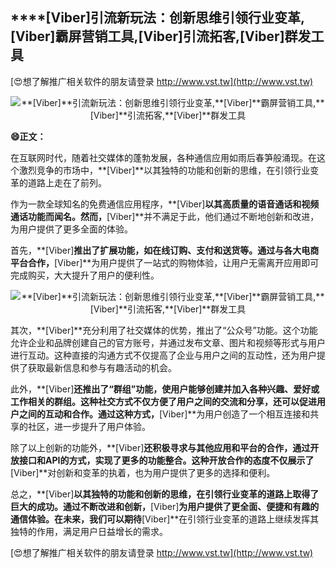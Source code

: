## ****[Viber]**引流新玩法：创新思维引领行业变革,**[Viber]**霸屏营销工具,**[Viber]**引流拓客,**[Viber]**群发工具**

[😍想了解推广相关软件的朋友请登录 http://www.vst.tw](http://www.vst.tw)

 <center><img src="https://vst.tw/MP4/tuiguang/png/8.png" alt="**[Viber]**引流新玩法：创新思维引领行业变革,**[Viber]**霸屏营销工具,**[Viber]**引流拓客,**[Viber]**群发工具"></center>

**😄正文：**

在互联网时代，随着社交媒体的蓬勃发展，各种通信应用如雨后春笋般涌现。在这个激烈竞争的市场中，**[Viber]**以其独特的功能和创新的思维，在引领行业变革的道路上走在了前列。

作为一款全球知名的免费通信应用程序，**[Viber]**以其高质量的语音通话和视频通话功能而闻名。然而，**[Viber]**并不满足于此，他们通过不断地创新和改进，为用户提供了更多全面的体验。

首先，**[Viber]**推出了扩展功能，如在线订购、支付和送货等。通过与各大电商平台合作，**[Viber]**为用户提供了一站式的购物体验，让用户无需离开应用即可完成购买，大大提升了用户的便利性。

 <center><img src="https://vst.tw/MP4/tuiguang/png/7.png" alt="**[Viber]**引流新玩法：创新思维引领行业变革,**[Viber]**霸屏营销工具,**[Viber]**引流拓客,**[Viber]**群发工具"></center>

其次，**[Viber]**充分利用了社交媒体的优势，推出了“公众号”功能。这个功能允许企业和品牌创建自己的官方账号，并通过发布文章、图片和视频等形式与用户进行互动。这种直接的沟通方式不仅提高了企业与用户之间的互动性，还为用户提供了获取最新信息和参与有趣活动的机会。

此外，**[Viber]**还推出了“群组”功能，使用户能够创建并加入各种兴趣、爱好或工作相关的群组。这种社交方式不仅方便了用户之间的交流和分享，还可以促进用户之间的互动和合作。通过这种方式，**[Viber]**为用户创造了一个相互连接和共享的社区，进一步提升了用户体验。

除了以上创新的功能外，**[Viber]**还积极寻求与其他应用和平台的合作，通过开放接口和API的方式，实现了更多的功能整合。这种开放合作的态度不仅展示了**[Viber]**对创新和变革的执着，也为用户提供了更多的选择和便利。

总之，**[Viber]**以其独特的功能和创新的思维，在引领行业变革的道路上取得了巨大的成功。通过不断改进和创新，**[Viber]**为用户提供了更全面、便捷和有趣的通信体验。在未来，我们可以期待**[Viber]**在引领行业变革的道路上继续发挥其独特的作用，满足用户日益增长的需求。

[😍想了解推广相关软件的朋友请登录 http://www.vst.tw](http://www.vst.tw)



